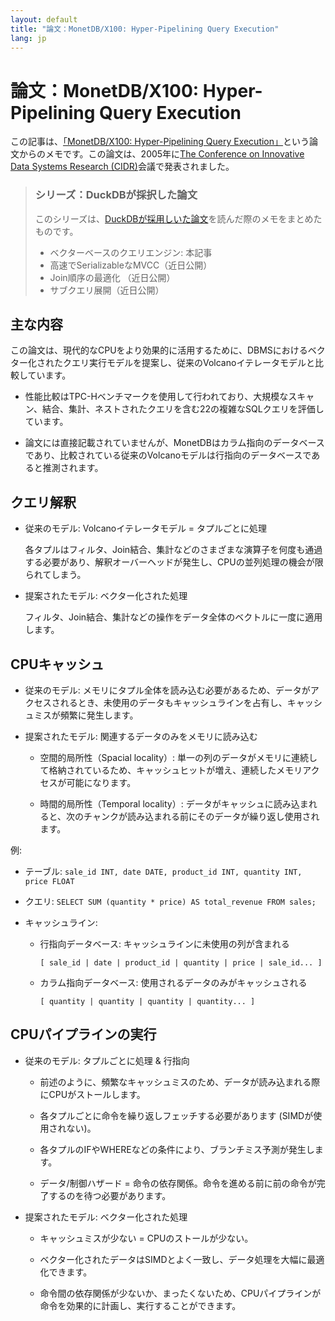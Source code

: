 ```yaml
---
layout: default
title: "論文：MonetDB/X100: Hyper-Pipelining Query Execution"
lang: jp
---
```


# 論文：MonetDB/X100: Hyper-Pipelining Query Execution

この記事は、[「MonetDB/X100: Hyper-Pipelining Query Execution」](http://cidrdb.org/cidr2005/papers/P19.pdf)という論文からのメモです。この論文は、2005年に[The Conference on Innovative Data Systems Research (CIDR)](https://www.cidrdb.org/)会議で発表されました。

> ### シリーズ：DuckDBが採択した論文
>
> このシリーズは、[DuckDBが採用しいた論文](https://duckdb.org/why_duckdb.html#standing-on-the-shoulders-of-giants)を読んだ際のメモをまとめたものです。
>
> - ベクターベースのクエリエンジン: 本記事
> - 高速でSerializableなMVCC（近日公開）
> - Join順序の最適化 （近日公開）
> - サブクエリ展開（近日公開）

## 主な内容

この論文は、現代的なCPUをより効果的に活用するために、DBMSにおけるベクター化されたクエリ実行モデルを提案し、従来のVolcanoイテレータモデルと比較しています。

* 性能比較はTPC-Hベンチマークを使用して行われており、大規模なスキャン、結合、集計、ネストされたクエリを含む22の複雑なSQLクエリを評価しています。

* 論文には直接記載されていませんが、MonetDBはカラム指向のデータベースであり、比較されている従来のVolcanoモデルは行指向のデータベースであると推測されます。

## クエリ解釈

* 従来のモデル: Volcanoイテレータモデル = タプルごとに処理

    各タプルはフィルタ、Join結合、集計などのさまざまな演算子を何度も通過する必要があり、解釈オーバーヘッドが発生し、CPUの並列処理の機会が限られてしまう。

* 提案されたモデル: ベクター化された処理

    フィルタ、Join結合、集計などの操作をデータ全体のベクトルに一度に適用します。

## CPUキャッシュ

* 従来のモデル: メモリにタプル全体を読み込む必要があるため、データがアクセスされるとき、未使用のデータもキャッシュラインを占有し、キャッシュミスが頻繁に発生します。

* 提案されたモデル: 関連するデータのみをメモリに読み込む

    * 空間的局所性（Spacial locality）: 単一の列のデータがメモリに連続して格納されているため、キャッシュヒットが増え、連続したメモリアクセスが可能になります。

    * 時間的局所性（Temporal locality）: データがキャッシュに読み込まれると、次のチャンクが読み込まれる前にそのデータが繰り返し使用されます。

例:

* テーブル: `sale_id INT, date DATE, product_id INT, quantity INT, price FLOAT`

* クエリ: `SELECT SUM (quantity * price) AS total_revenue FROM sales;`

* キャッシュライン:

    * 行指向データベース: キャッシュラインに未使用の列が含まれる

        `[ sale_id | date | product_id | quantity | price | sale_id... ]`

    * カラム指向データベース: 使用されるデータのみがキャッシュされる

        `[ quantity | quantity | quantity | quantity... ]`

## CPUパイプラインの実行

* 従来のモデル: タプルごとに処理 & 行指向

    * 前述のように、頻繁なキャッシュミスのため、データが読み込まれる際にCPUがストールします。

    * 各タプルごとに命令を繰り返しフェッチする必要があります (SIMDが使用されない)。

    * 各タプルのIFやWHEREなどの条件により、ブランチミス予測が発生します。

    * データ/制御ハザード = 命令の依存関係。命令を進める前に前の命令が完了するのを待つ必要があります。

* 提案されたモデル: ベクター化された処理

    * キャッシュミスが少ない = CPUのストールが少ない。

    * ベクター化されたデータはSIMDとよく一致し、データ処理を大幅に最適化できます。

    * 命令間の依存関係が少ないか、まったくないため、CPUパイプラインが命令を効果的に計画し、実行することができます。